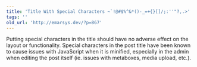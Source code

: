 ```yaml
---
title: 'Title With Special Characters ~`!@#$%^&*()-_=+{}[]/;:''"?,.>'
tags: ''
old_url: 'http://emarsys.dev/?p=867'
---
```


Putting special characters in the title should have no adverse effect on the layout or functionality. Special characters in the post title have been known to cause issues with JavaScript when it is minified, especially in the admin when editing the post itself (ie. issues with metaboxes, media upload, etc.).